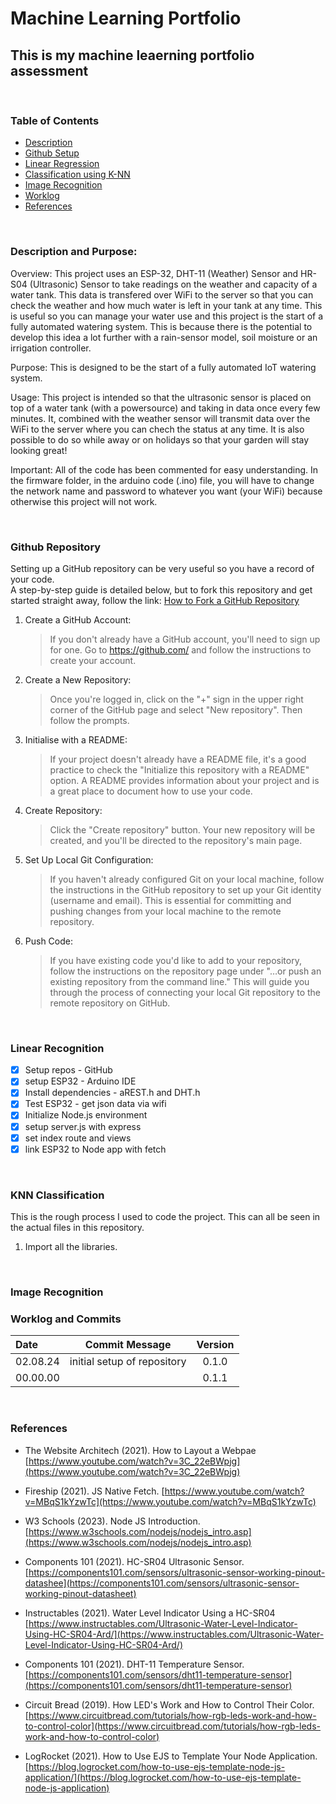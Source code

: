 # Machine Learning Portfolio
## This is my machine leaerning portfolio assessment
<br>

### Table of Contents
- [Description](#Description)
- [Github Setup](#Github-Repository)
- [Linear Regression](#Linear-Regression)
- [Classification using K-NN](#KNN-Classification)
- [Image Recognition](#Image-Recognition)
- [Worklog](#Worklog-and-Commits)
- [References](#References)

<br>

### Description and Purpose:

Overview: This project uses an ESP-32, DHT-11 (Weather) Sensor and HR-S04 (Ultrasonic) Sensor to take readings on the weather and capacity of a water tank. This data is transfered over WiFi to the server so that you can check the weather and how much water is left in your tank at any time. This is useful so you can manage your water use and this project is the start of a fully automated watering system. This is because there is the potential to develop this idea a lot further with a rain-sensor model, soil moisture or an irrigation controller. 

Purpose: This is designed to be the start of a fully automated IoT watering system.

Usage: This project is intended so that the ultrasonic sensor is placed on top of a water tank (with a powersource) and taking in data once every few minutes. It, combined with the weather sensor will transmit data over the WiFi to the server where you can chech the status at any time. It is also possible to do so while away or on holidays so that your garden will stay looking great!

Important: All of the code has been commented for easy understanding. In the firmware folder, in the arduino code (.ino) file, you will have to change the network name and password to whatever you want (your WiFi) because otherwise this project will not work.

<br>


### Github Repository
Setting up a GitHub repository can be very useful so you have a record of your code.
<br>
A step-by-step guide is detailed below, but to fork this repository and get started straight away, follow the link: [How to Fork a GitHub Repository](https://docs.gitlab.com/ee/user/project/repository/forking_workflow.html)

1. Create a GitHub Account:
    > If you don't already have a GitHub account, you'll need to sign up for one. Go to https://github.com/ and follow the instructions to create your account.
2. Create a New Repository:
    > Once you're logged in, click on the "+" sign in the upper right corner of the GitHub page and select "New repository". Then follow the prompts.
3. Initialise with a README:
    > If your project doesn't already have a README file, it's a good practice to check the "Initialize this repository with a README" option. A README provides information about your project and is a great place to document how to use your code.
4. Create Repository:
    > Click the "Create repository" button. Your new repository will be created, and you'll be directed to the repository's main page.
5. Set Up Local Git Configuration:
    > If you haven't already configured Git on your local machine, follow the instructions in the GitHub repository to set up your Git identity (username and email). This is essential for committing and pushing changes from your local machine to the remote repository.
6. Push Code:
    > If you have existing code you'd like to add to your repository, follow the instructions on the repository page under "…or push an existing repository from the command line." This will guide you through the process of connecting your local Git repository to the remote repository on GitHub.



<br>

### Linear Recognition

- [x] Setup repos - GitHub
- [x] setup ESP32 - Arduino IDE
- [x] Install dependencies - aREST.h and DHT.h
- [x] Test ESP32 - get json data via wifi
- [x] Initialize Node.js environment
- [x] setup server.js with express
- [x] set index route and views
- [x] link ESP32 to Node app with fetch

<br>

### KNN Classification
This is the rough process I used to code the project. This can all be seen in the actual files in this repository.

1. Import all the libraries.
    > 

    >


<br>

### Image Recognition

### Worklog and Commits

Date | Commit Message | Version
:-----|:----------------:|:--------:
02.08.24 | initial setup of repository | 0.1.0
00.00.00 |   | 0.1.1


<br>

### References

- The Website Architech (2021). How to Layout a Webpae [https://www.youtube.com/watch?v=3C_22eBWpjg](https://www.youtube.com/watch?v=3C_22eBWpjg)
  
- Fireship (2021). JS Native Fetch. [https://www.youtube.com/watch?v=MBqS1kYzwTc](https://www.youtube.com/watch?v=MBqS1kYzwTc)
  
- W3 Schools (2023). Node JS Introduction. [https://www.w3schools.com/nodejs/nodejs_intro.asp](https://www.w3schools.com/nodejs/nodejs_intro.asp)
  
- Components 101 (2021). HC-SR04 Ultrasonic Sensor. [https://components101.com/sensors/ultrasonic-sensor-working-pinout-datashee](https://components101.com/sensors/ultrasonic-sensor-working-pinout-datasheet)
  
- Instructables (2021). Water Level Indicator Using a HC-SR04 [https://www.instructables.com/Ultrasonic-Water-Level-Indicator-Using-HC-SR04-Ard/](https://www.instructables.com/Ultrasonic-Water-Level-Indicator-Using-HC-SR04-Ard/)

- Components 101 (2021). DHT-11 Temperature Sensor. [https://components101.com/sensors/dht11-temperature-sensor](https://components101.com/sensors/dht11-temperature-sensor)
  
- Circuit Bread (2019). How LED's Work and How to Control Their Color. [https://www.circuitbread.com/tutorials/how-rgb-leds-work-and-how-to-control-color](https://www.circuitbread.com/tutorials/how-rgb-leds-work-and-how-to-control-color)
  
- LogRocket (2021). How to Use EJS to Template Your Node Application. [https://blog.logrocket.com/how-to-use-ejs-template-node-js-application/](https://blog.logrocket.com/how-to-use-ejs-template-node-js-application)

